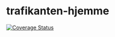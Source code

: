 # trafikanten-hjemme

[![Coverage Status](https://coveralls.io/repos/vramdal/trafikanten-hjemme/badge.svg)](https://coveralls.io/r/vramdal/trafikanten-hjemme)
